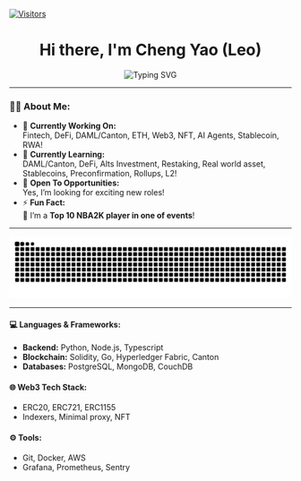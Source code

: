 <!-- markdownlint-disable MD041 MD010 MD033 -->
[![Visitors](https://api.visitorbadge.io/api/visitors?path=leowcy%2Fgithub-visitors-badge&label=VISITORS&labelColor=%23dce775&countColor=%2337d67a)](https://visitorbadge.io/status?path=leowcy%2Fgithub-visitors-badge)

<h1 align="center">Hi there, I'm Cheng Yao (Leo)</h1>

<p align="center">
  <img src="https://readme-typing-svg.demolab.com?font=Fira+Code&weight=500&size=24&duration=4000&pause=1000&color=10b981&center=true&vCenter=true&width=435&lines=Fullstack+Engineer;Blockchain+Engineer;Web3+Enthusiast;AI+Agent+Innovator;LeetCode+Grinder" alt="Typing SVG" />
</p>

---

### 👨‍💻 About Me:

- 🔭 **Currently Working On:**  
  Fintech, DeFi, DAML/Canton, ETH, Web3, NFT, AI Agents, Stablecoin, RWA!
- 🌱 **Currently Learning:**  
  DAML/Canton, DeFi, Alts Investment, Restaking, Real world asset, Stablecoins, Preconfirmation, Rollups, L2!
- 🤔 **Open To Opportunities:**  
  Yes, I’m looking for exciting new roles!  
- ⚡ **Fun Fact:**  
  🏀 I’m a **Top 10 NBA2K player in one of events**!  

---

[![github contribution grid snake animation](https://raw.githubusercontent.com/leowcy/leowcy/output/github-contribution-grid-snake.svg#gh-light-mode-only)](https://github.com/leowcy)

---

#### 💻 Languages & Frameworks:
- **Backend:** Python, Node.js, Typescript
- **Blockchain:** Solidity, Go, Hyperledger Fabric, Canton
- **Databases:** PostgreSQL, MongoDB, CouchDB

#### 🌐 Web3 Tech Stack:
- ERC20, ERC721, ERC1155
- Indexers, Minimal proxy, NFT

#### ⚙️ Tools:
- Git, Docker, AWS  
- Grafana, Prometheus, Sentry
